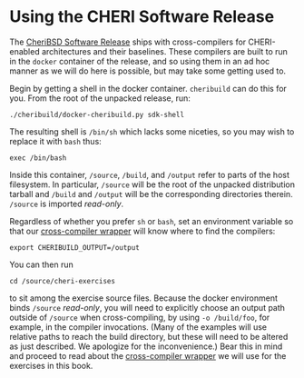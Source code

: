 # Using the CHERI Software Release

The [CheriBSD Software Release](https://cheri-dist.cl.cam.ac.uk/) ships with
cross-compilers for CHERI-enabled architectures and their baselines.  These
compilers are built to run in the `docker` container of the release, and so
using them in an ad hoc manner as we will do here is possible, but may take
some getting used to.

Begin by getting a shell in the docker container.  `cheribuild` can do this for
you.  From the root of the unpacked release, run:
```
./cheribuild/docker-cheribuild.py sdk-shell
```
The resulting shell is `/bin/sh` which lacks some niceties, so you may wish to
replace it with `bash` thus:
```
exec /bin/bash
```
Inside this container, `/source`, `/build`, and `/output` refer to parts of the
host filesystem.  In particular, `/source` will be the root of the unpacked
distribution tarball and `/build` and `/output` will be the corresponding
directories therein.  `/source` is imported *read-only*.

Regardless of whether you prefer `sh` or `bash`, set an environment variable so
that our [cross-compiler wrapper](./cross-ccc.md) will know where to find the
compilers:
```
export CHERIBUILD_OUTPUT=/output
```

You can then run
```
cd /source/cheri-exercises
```
to sit among the exercise source files.  Because the docker environment binds
`/source` *read-only*, you will need to explicitly choose an output path
outside of `/source` when cross-compiling, by using `-o /build/foo`, for
example, in the compiler invocations.  (Many of the examples will use relative
paths to reach the build directory, but these will need to be altered as just
described.  We apologize for the inconvenience.)  Bear this in mind and
proceed to read about the [cross-compiler wrapper](./cross-ccc.md) we will use
for the exercises in this book.
